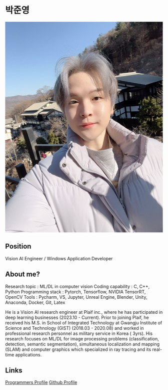 # 박준영

![메인 이미지](/assets/vision/junyoung.jpg)

## Position

Vision AI Engineer / Windows Application Developer

## About me?

Research topic : ML/DL in computer vision
Coding capability : C, C++, Python
Programming stack : Pytorch, Tensorflow, NVIDIA TensorRT, OpenCV
Tools : Pycharm, VS, Jupyter, Unreal Engine, Blender, Unity, Anaconda, Docker,
Git, Latex

He is a Vision AI research engineer at Plaif inc., where he has participated
in deep learning businesses (2023.10 - Current).
Prior to joining Plaif, he received his M.S. in School of Integrated Technology
at Gwangju Institute of Science and Technology (GIST) (2018.03 - 2020.08)
and worked in professional research personnel as military service in Korea (
3yrs).
His research focuses on ML/DL for image processing problems (classification,
detection, semantic segmentation),
simultaneous localization and mapping (SLAM) and computer graphics which
specialized in ray tracing and its real-time applications.

## Links

[Programmers Profile]([https://career.programmers.co.kr/pr/junypark95_9016])
[Github Profile]([https://github.com/juny-park-95])

